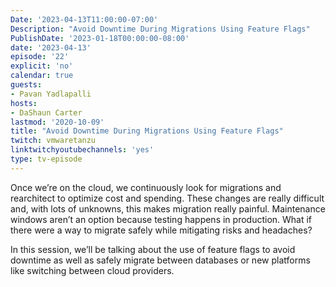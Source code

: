 ```yaml
---
Date: '2023-04-13T11:00:00-07:00'
Description: "Avoid Downtime During Migrations Using Feature Flags"
PublishDate: '2023-01-18T00:00:00-08:00'
date: '2023-04-13'
episode: '22'
explicit: 'no'
calendar: true
guests:
- Pavan Yadlapalli
hosts:
- DaShaun Carter
lastmod: '2020-10-09'
title: "Avoid Downtime During Migrations Using Feature Flags"
twitch: vmwaretanzu
linktwitchyoutubechannels: 'yes'
type: tv-episode
---
```


Once we’re on the cloud, we continuously look for migrations and rearchitect to optimize cost and spending. These changes are really difficult and, with lots of unknowns, this makes migration really painful. Maintenance windows aren’t an option because testing happens in production. What if there were a way to migrate safely while mitigating risks and headaches?

In this session, we’ll be talking about the use of feature flags to avoid downtime as well as safely migrate between databases or new platforms like switching between cloud providers.